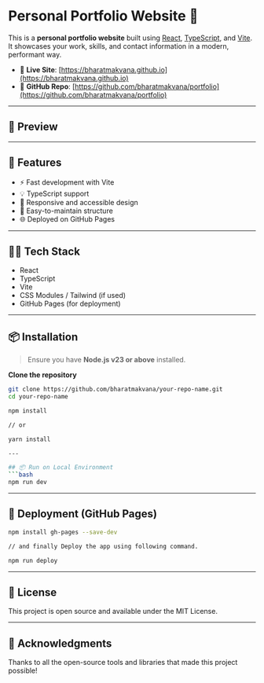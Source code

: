 # Personal Portfolio Website 🚀

This is a **personal portfolio website** built using [React](https://reactjs.org/), [TypeScript](https://www.typescriptlang.org/), and [Vite](https://vitejs.dev/). It showcases your work, skills, and contact information in a modern, performant way.

- 🔗 **Live Site**: [https://bharatmakvana.github.io](https://bharatmakvana.github.io)  
- 📁 **GitHub Repo**: [https://github.com/bharatmakvana/portfolio](https://github.com/bharatmakvana/portfolio)

---

## 📸 Preview



---

## 🚀 Features

- ⚡ Fast development with Vite
- 💡 TypeScript support
- 🎨 Responsive and accessible design
- 📂 Easy-to-maintain structure
- 🌐 Deployed on GitHub Pages

---

## 🧑‍💻 Tech Stack

- React
- TypeScript
- Vite
- CSS Modules / Tailwind (if used)
- GitHub Pages (for deployment)

---

## 📦 Installation

> Ensure you have **Node.js v23 or above** installed.

**Clone the repository**
   ```bash
   git clone https://github.com/bharatmakvana/your-repo-name.git
   cd your-repo-name
   
   npm install 

   // or 

   yarn install

---

## 📦 Run on Local Environment
  ```bash
  npm run dev
  ```

---

## 🚀 Deployment (GitHub Pages)
  ```bash
  npm install gh-pages --save-dev

 // and finally Deploy the app using following command.

  npm run deploy
  ```

---

## 📄 License
This project is open source and available under the MIT License.

---

## 🙌 Acknowledgments
Thanks to all the open-source tools and libraries that made this project possible!
